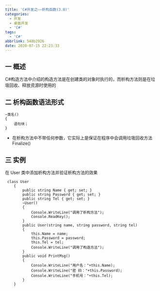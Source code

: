 ```yaml
---
title: 'C#开发之——析构函数(3.8)'
categories:
  - 开发
  - 桌面开发
  - 'C#'
tags:
  - 'C#'
abbrlink: 548b2926
date: 2020-07-15 22:23:33
---
```

## 一 概述

C#构造方法中介绍的构造方法是在创建类的对象时执行的，而析构方法则是在垃圾回收、释放资源时使用的

<!--more-->

## 二 析构函数语法形式

```
~类名()
{
    语句块；
}
```

* 在析构方法中不带任何参数，它实际上是保证在程序中会调用垃圾回收方法Finalize()

## 三 实例

 在 User 类中添加析构方法并验证析构方法的效果 

```
 class User
    {
        public string Name { get; set; }
        public string Password { get; set; }
        public string Tel { get; set; }
        ~User()
        {
            Console.WriteLine("调用了析构方法");
            Console.ReadKey();
        }
        public User(string name, string password, string tel)
        {
            this.Name = name;
            this.Password = password;
            this.Tel = tel;
            Console.WriteLine("调用了构造方法");
        }
        public void PrintMsg()
        {
            Console.WriteLine("用户名："+this.Name);
            Console.WriteLine("密 码："+this.Password);
            Console.WriteLine("手机号："+this.Tel);
        }
    }
```


